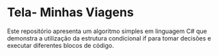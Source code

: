 # Tela- Minhas Viagens
Este repositório apresenta um algoritmo simples em linguagem C# que demonstra a utilização da estrutura condicional if para tomar decisões e executar diferentes blocos de código.
